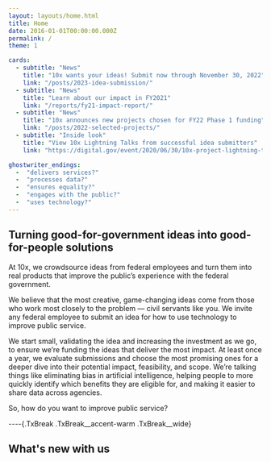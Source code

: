 ```yaml
---
layout: layouts/home.html
title: Home
date: 2016-01-01T00:00:00.000Z
permalink: /
theme: 1

cards: 
  - subtitle: "News"
    title: "10x wants your ideas! Submit now through November 30, 2022"
    link: "/posts/2023-idea-submission/"
  - subtitle: "News"
    title: "Learn about our impact in FY2021"
    link: "/reports/fy21-impact-report/"
  - subtitle: "News"
    title: "10x announces new projects chosen for FY22 Phase 1 funding"
    link: "/posts/2022-selected-projects/"
  - subtitle: "Inside look"
    title: "View 10x Lightning Talks from successful idea submitters"
    link: "https://digital.gov/event/2020/06/30/10x-project-lightning-talks-2020/"

ghostwriter_endings:
  -  "delivers services?"
  -  "processes data?"
  -  "ensures equality?"
  -  "engages with the public?"
  -  "uses technology?"
---
```


## Turning good-for-government ideas into good-for-people solutions
At 10x, we crowdsource ideas from federal employees and turn them into real products that improve the public’s experience with the federal government.

We believe that the most creative, game-changing ideas come from those who work most closely to the problem — civil servants like you. We invite any federal employee to submit an idea for how to use technology to improve public service.

We start small, validating the idea and increasing the investment as we go, to ensure we’re funding the ideas that deliver the most impact. At least once a year, we evaluate submissions and choose the most promising ones for a deeper dive into their potential impact, feasibility, and scope. We’re talking things like eliminating bias in artificial intelligence, helping people to more quickly identify which benefits they are eligible for, and making it easier to share data across agencies.

So, how do you want to improve public service?

----{.TxBreak .TxBreak__accent-warm .TxBreak__wide}

## What's new with us
